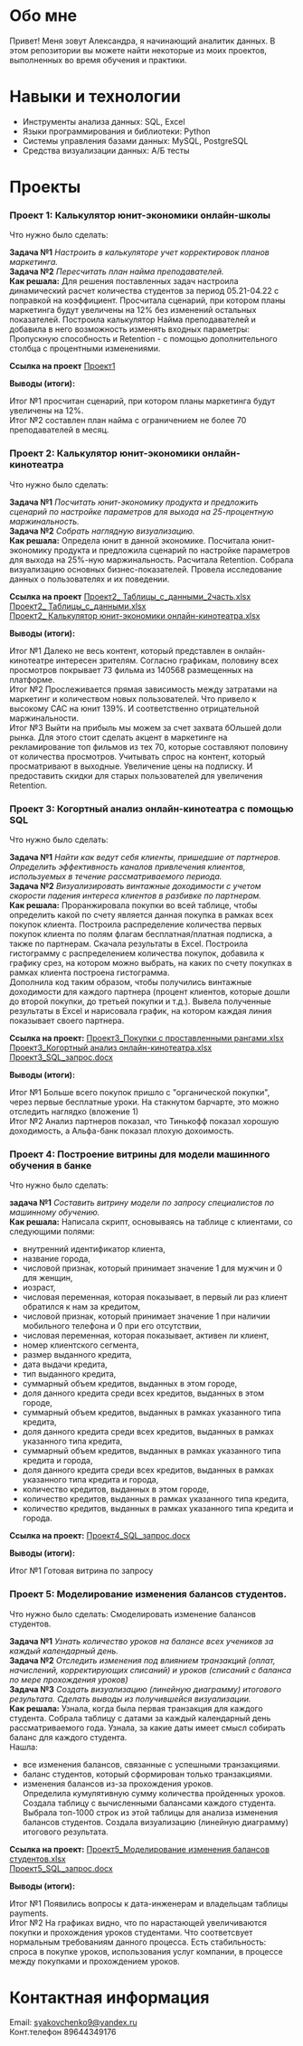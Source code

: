 # Обо мне
Привет! Меня зовут Александра, я начинающий аналитик данных. В этом репозитории вы можете найти некоторые из моих проектов, выполненных во время обучения и практики.

# Навыки и технологии
- Инструменты анализа данных: SQL, Excel
- Языки программирования и библиотеки: Python
- Системы управления базами данных: MySQL, PostgreSQL
- Средства визуализации данных: А/Б тесты


# Проекты
### Проект 1: Калькулятор юнит-экономики онлайн-школы

Что нужно было сделать:

**Задача №1** *Настроить в калькуляторе учет корректировок планов маркетинга.*   
**Задача №2** *Пересчитать план найма преподавателей.*   
**Как решала:** Для решения поставленных задач настроила динамический расчет количества студентов за период 05.21-04.22 с поправкой на коэффициент. Просчитала сценарий, при котором планы маркетинга будут увеличены на 12% без изменений остальных показателей.
Построила калькулятор Найма преподавателей и добавила в него возможность изменять входных параметры: Пропускную способность и Retention - с помощью дополнительного столбца с процентными изменениями.

**Ссылка на проект** [Проект1](https://github.com/Alexandra-Yakovchenko/-data-analytics/files/12009996/1_.-.-.xlsx)

**Выводы (итоги):**

Итог №1 просчитан сценарий, при котором планы маркетинга будут увеличены на 12%.  
Итог №2 составлен план найма с ограничением не более 70 преподавателей в месяц.   

### Проект 2: Калькулятор юнит-экономики онлайн-кинотеатра

Что нужно было сделать:

**Задача №1** *Посчитать юнит-экономику продукта и предложить сценарий по настройке параметров для выхода на 25-процентную маржинальность.*  
**Задача №2** *Собрать наглядную визуализацию.*  
**Как решала:** Определа юнит в данной экономике. Посчитала юнит-экономику продукта и предложила сценарий по настройке параметров для выхода на 25%-ную маржинальность. Расчитала Retention. Собрала визуализацию основных бизнес-показателей. Провела исследование данных о пользователях и их поведении.

**Ссылка на проект** [Проект2_ Таблицы_с_данными_2часть.xlsx](https://github.com/Alexandra-Yakovchenko/-data-analytics/files/12023089/2_._._._2.xlsx)  
[Проект2_ Таблицы_с_данными.xlsx](https://github.com/Alexandra-Yakovchenko/-data-analytics/files/12023088/2_._._.xlsx)  
[Проект2_ Калькулятор юнит-экономики онлайн-кинотеатра.xlsx](https://github.com/Alexandra-Yakovchenko/-data-analytics/files/12023087/2_.-.-.xlsx)  


**Выводы (итоги):**

Итог №1 Далеко не весь контент, который представлен в онлайн-кинотеатре интересен зрителям. Согласно графикам, половину всех просмотров покрывает 73 фильма из 140568 размещенных на платформе.  
Итог №2 Прослеживается прямая зависимость между затратами на маркетинг и количеством новых пользователей. Что привело к высокому CAC на юнит 139%. И соответственно отрицательной маржинальности.   
Итог №3 Выйти на прибыль мы можем за счет захвата бОльшей доли рынка. Для этого стоит сделать акцент в маркетинге на рекламирование топ фильмов из тех 70, которые составляют половину от количества просмотров. Учитывать спрос на контент, который просматривают в выходные. Увеличение цены на подписку.  И предоставить скидки для старых пользователей для увеличения Retention.   


### Проект 3: Когортный анализ онлайн-кинотеатра с помощью SQL

Что нужно было сделать:

**Задача №1** *Найти как ведут себя клиенты, пришедшие от партнеров. Определить эффективность каналов привлечения клиентов, используемых в течение рассматриваемого периода.*    
**Задача №2** *Визуализировать винтажные доходимости с учетом скорости падения интереса клиентов в разбивке по партнерам.*   
**Как решала:** Проранжировала покупки во всей таблице, чтобы определить какой по счету является данная покупка в рамках всех покупок клиента. Построила распределение количества первых покупок клиента по полям флагам бесплатная/платная подписка, а также по партнерам. 
Скачала результаты в Excel. Построила гистограмму с распределением количества покупок, добавила к графику срез, на котором можно выбрать, на каких по счету покупках в рамках клиента построена гистограмма.  
Дополнила код таким образом, чтобы получились винтажные доходимости для каждого партнера (процент клиентов, которые дошли до второй покупки, до третьей покупки и т.д.). Вывела полученные результаты в Excel и нарисовала график, на котором каждая линия показывает своего партнера.

**Ссылка на проект:** [Проект3_Покупки с проставленными рангами.xlsx](https://github.com/Alexandra-Yakovchenko/-data-analytics/files/12022923/3_.xlsx)  
[Проект3_Когортный анализ онлайн-кинотеатра.xlsx](https://github.com/Alexandra-Yakovchenko/-data-analytics/files/12022922/3_.-.xlsx)  
[Проект3_SQL_запрос.docx](https://github.com/Alexandra-Yakovchenko/-data-analytics/files/12022921/3_SQL_.docx)  



**Выводы (итоги):**

Итог №1 Больше всего покупок пришло с "органической покупки", через первые бесплатные уроки. На стакнутом барчарте, это можно отследить наглядко (вложение 1)  
Итог №2 Анализ партнеров показал, что Тинькофф показал хорошую доходимость, а Альфа-банк показал плохую дохоимость.   


### Проект 4: Построение витрины для модели машинного обучения в банке

Что нужно было сделать:  


**задача №1**  *Составить витрину модели по запросу специалистов по машинному обучению.*     
**Как решала:** Написала скрипт, основываясь на таблице с клиентами, со следующими полями:  
-	внутренний идентификатор клиента,
-	название города,
-	числовой признак, который принимает значение 1 для мужчин и 0 для женщин,
-	иозраст,
-	числовая переменная, которая показывает, в первый ли раз клиент обратился к нам за кредитом, 
-	числовой признак, который принимает значение 1 при наличии мобильного телефона и 0 при его отсутствии,
-	числовая переменная, которая показывает, активен ли клиент, 
-	номер клиентского сегмента,
-	размер выданного кредита,
-	дата выдачи кредита,
-	тип выданного кредита,
-	суммарный объем кредитов, выданных в этом городе,
-	доля данного кредита среди всех кредитов, выданных в этом городе,
-	суммарный объем кредитов, выданных в рамках указанного типа кредита,
-	доля данного кредита среди всех кредитов, выданных в рамках указанного типа кредита,
-	суммарный объем кредитов, выданных в рамках указанного типа кредита и города,
-	доля данного кредита среди всех кредитов, выданных в рамках указанного типа кредита и города,
-	количество кредитов, выданных в этом городе,
-	количество кредитов, выданных в рамках указанного типа кредита,
-	количество кредитов, выданных в рамках указанного типа кредита и города.

**Ссылка на проект:** [Проект4_SQL_запрос.docx](https://github.com/Alexandra-Yakovchenko/-data-analytics/files/12022939/4_SQL_.docx)  


**Выводы (итоги):**

Итог №1 Готовая витрина по запросу


### Проект 5: Моделирование изменения балансов студентов.

Что нужно было сделать: Смоделировать изменение балансов студентов.

**Задача №1** *Узнать количество уроков на балансе всех учеников за каждый календарный день.*  
**Задача №2** *Отследить изменения под влиянием транзакций (оплат, начислений, корректирующих списаний) и уроков (списаний с баланса по мере прохождения уроков)*  
**Задача №3** *Создать визуализацию (линейную диаграмму) итогового результата. Сделать выводы из получившейся визуализации.*  
**Как решала:** Узнала, когда была первая транзакция для каждого студента. Собрала таблицу с датами за каждый календарный день рассматриваемого года. Узнала, за какие даты имеет смысл собирать баланс для каждого студента.   
Нашла:  
- все изменения балансов, связанные с успешными транзакциями.   
- баланс студентов, который сформирован только транзакциями.   
- изменения балансов из-за прохождения уроков.   
Определила кумулятивную сумму количества пройденных уроков. Создала таблицу с вычисленными балансами каждого студента. Выбрала топ-1000 строк из этой таблицы для анализа изменения балансов студентов. Создала визуализацию (линейную диаграмму) итогового результата.

**Ссылка на проект:** [Проект5_Моделирование изменения балансов студентов.xlsx](https://github.com/Alexandra-Yakovchenko/-data-analytics/files/12022943/5_.xlsx)  
[Проект5_SQL_запрос.docx](https://github.com/Alexandra-Yakovchenko/-data-analytics/files/12022942/5_SQL_.docx)


**Выводы (итоги):**

Итог №1 Появились вопросы к дата-инженерам и владельцам таблицы payments.  
Итог №2 На графиках видно, что по нарастающей увеличиваются покупки и прохождения уроков студентами. Что соответсвует нормальным требованиям данного процесса.
Есть стабильность: спроса в покупке уроков, использования услуг компании, в процессе между покупками и прохождением уроков.   



# Контактная информация
Email: <syakovchenko9@yandex.ru>  
Конт.телефон 89644349176  

